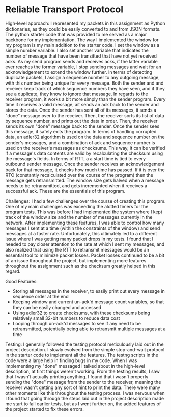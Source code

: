 # Reliable Transport Protocol

High-level approach: I represented my packets in this assignment as Python dictionaries, as they could be easily converted to and from JSON formats. The python starter code that was provided to me served as a major backbone for my implementation. The way I implemented the window for my program is my main addition to the starter code. I set the window as a simple number variable. I also set another variable that indicates the number of message that have been transitted that have not yet received acks. As my send program sends and receives acks, if the latter variable ever reaches the former variable, I stop sending messages and wait for an acknowledgement to extend the window further. In terms of detecting duplicate packets, I assign a sequence number to any outgoing message, with this number being unique for every message. Both the sender and and receiver keep track of which sequence numbers they have seen, and if they see a duplicate, they know to ignore that message. In regards to the receiver program, it works a bit more simply than the sender program. Every time it receives a valid message, ait sends an ack back to the sender and stores the data. Once the sender has sent all of its messages, it sends a "done" message over to the receiver. Then, the receiver sorts its list of data by sequence number, and prints out the data in order. Then, the receiver sends its own "done" message back to the sender. Once the sender sees this message, it safely exits the program. In terms of handling corrupted data, an adler32 algorithm is used on the data and sequence number on the sender's messages, and a combination of ack and sequence number is used on the receiver's messages as checksums. This way, it can be verified if a message's data contents are valid by recalculating the checksum using the message's fields. In terms of RTT, a a start time is tied to every outbound sender message. Once the sender receives an acknowledgement back for that message, it checks how much time has passed. If it is over the RTO (constantly recalculated over the course of the program) then the message gets retransmitted. The window size gets halved when a message needs to be retransmitted, and gets incremented when it receives a successful ack. These are the essentials of this program. 

Challenges: I had a few challenges over the course of creating this program. One of my main challenges was exceeding the alotted timers for the program tests. This was before I had implemented the system where I kept track of the window size and the number of messages currently in the network. After implementing these features, I was able to control how many messages I sent at a time (within the constraints of the window) and send messages at a faster rate. Unfortunately, this ultimately led to a different issue where I was getting many packet drops in my tests. I found that I needed to pay closer attention to the rate at which I sent my messages, and also realized that using the RTT to retransmit messages would be an essential tool to minimize packet losses. Packet losses continued to be a bit of an issue throughout the project, but implementing more features throughout the assignment such as the checksum greatly helped in this regard.

Good Features:
- Storing all messages in the receiver, to easily print out every message in sequence order at the end
- Keeping window and current un-ack'd message count variables, so that they can be easily changed and accessed
- Using adler32 to create checksums, with these checksums being relatively small 32-bit numbers to reduce data cost
- Looping through un-ack'd messages to see if any need to be retransmitted, potentially being able to retransmit multiple messages at a time

Testing: I generally followed the testing protocol meticulously laid out in the project description. I slowly evolved from the simple stop-and-wait protocol in the starter code to implement all the features. The testng scripts in the code were a large help in finding bugs in my code. When I was implementing my "done" messaged I talked about in the high-level description, at first things weren't working. From the testing results, I saw that I wasn't actually printing anything. I found that i wasn't properly sending the "done" message from the sender to the receiver, meaning the receiver wasn't getting any sort of hint to print the data. There were many other moments like this throughout the testing process. I was nervous when I found that going through the steps laid out in the project description made me start to fail earlier tests, but as I went further on, the added features of the project started to fix these errors.
